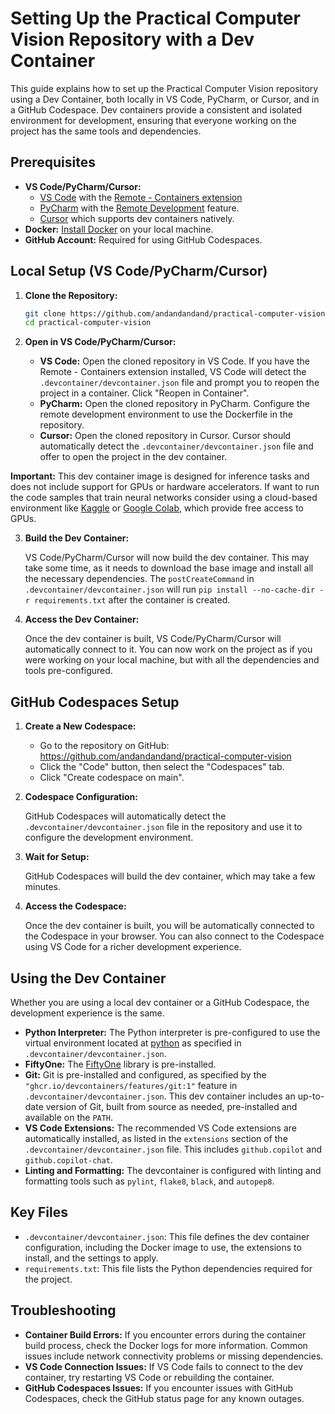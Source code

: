 # Setting Up the Practical Computer Vision Repository with a Dev Container

This guide explains how to set up the Practical Computer Vision repository using a Dev Container, both locally in VS Code, PyCharm, or Cursor, and in a GitHub Codespace. Dev containers provide a consistent and isolated environment for development, ensuring that everyone working on the project has the same tools and dependencies.

## Prerequisites

*   **VS Code/PyCharm/Cursor:**
    *   [VS Code](https://code.visualstudio.com/) with the [Remote - Containers extension](https://marketplace.visualstudio.com/items?itemName=ms-vscode-remote.remote-containers)
    *   [PyCharm](https://www.jetbrains.com/pycharm/) with the [Remote Development](https://www.jetbrains.com/pycharm/features/remote-development/) feature.
    *   [Cursor](https://cursor.sh/) which supports dev containers natively.
*   **Docker:** [Install Docker](https://docs.docker.com/get-docker/) on your local machine.
*   **GitHub Account:** Required for using GitHub Codespaces.

## Local Setup (VS Code/PyCharm/Cursor)

1.  **Clone the Repository:**

    ```bash
    git clone https://github.com/andandandand/practical-computer-vision.git
    cd practical-computer-vision
    ```

2.  **Open in VS Code/PyCharm/Cursor:**

    *   **VS Code:** Open the cloned repository in VS Code. If you have the Remote - Containers extension installed, VS Code will detect the `.devcontainer/devcontainer.json` file and prompt you to reopen the project in a container. Click "Reopen in Container".
    *   **PyCharm:** Open the cloned repository in PyCharm. Configure the remote development environment to use the Dockerfile in the repository.
    *   **Cursor:** Open the cloned repository in Cursor. Cursor should automatically detect the `.devcontainer/devcontainer.json` file and offer to open the project in the dev container.

**Important:** This dev container image is designed for inference tasks and does not include support for GPUs or hardware accelerators. If want to run the code samples that train neural networks consider using a cloud-based environment like [Kaggle](https://www.kaggle.com/kernels) or [Google Colab](https://colab.research.google.com/), which provide free access to GPUs.

3.  **Build the Dev Container:**

    VS Code/PyCharm/Cursor will now build the dev container. This may take some time, as it needs to download the base image and install all the necessary dependencies.  The `postCreateCommand` in `.devcontainer/devcontainer.json` will run `pip install --no-cache-dir -r requirements.txt` after the container is created.

4.  **Access the Dev Container:**

    Once the dev container is built, VS Code/PyCharm/Cursor will automatically connect to it. You can now work on the project as if you were working on your local machine, but with all the dependencies and tools pre-configured.

## GitHub Codespaces Setup

1.  **Create a New Codespace:**

    *   Go to the repository on GitHub: <https://github.com/andandandand/practical-computer-vision>
    *   Click the "Code" button, then select the "Codespaces" tab.
    *   Click "Create codespace on main".

2.  **Codespace Configuration:**

    GitHub Codespaces will automatically detect the `.devcontainer/devcontainer.json` file in the repository and use it to configure the development environment.

3.  **Wait for Setup:**

    GitHub Codespaces will build the dev container, which may take a few minutes.

4.  **Access the Codespace:**

    Once the dev container is built, you will be automatically connected to the Codespace in your browser. You can also connect to the Codespace using VS Code for a richer development experience.

## Using the Dev Container

Whether you are using a local dev container or a GitHub Codespace, the development experience is the same.

*   **Python Interpreter:** The Python interpreter is pre-configured to use the virtual environment located at [python](http://_vscodecontentref_/0) as specified in `.devcontainer/devcontainer.json`.
*   **FiftyOne:** The [FiftyOne](https://voxel51.com/fiftyone/) library is pre-installed.
*   **Git:** Git is pre-installed and configured, as specified by the `"ghcr.io/devcontainers/features/git:1"` feature in `.devcontainer/devcontainer.json`. This dev container includes an up-to-date version of Git, built from source as needed, pre-installed and available on the `PATH`.
*   **VS Code Extensions:**  The recommended VS Code extensions are automatically installed, as listed in the `extensions` section of the `.devcontainer/devcontainer.json` file.  This includes `github.copilot` and `github.copilot-chat`.
*   **Linting and Formatting:**  The devcontainer is configured with linting and formatting tools such as `pylint`, `flake8`, `black`, and `autopep8`.

## Key Files

*   `.devcontainer/devcontainer.json`: This file defines the dev container configuration, including the Docker image to use, the extensions to install, and the settings to apply.
*   `requirements.txt`: This file lists the Python dependencies required for the project.

## Troubleshooting

*   **Container Build Errors:** If you encounter errors during the container build process, check the Docker logs for more information.  Common issues include network connectivity problems or missing dependencies.
*   **VS Code Connection Issues:** If VS Code fails to connect to the dev container, try restarting VS Code or rebuilding the container.
*   **GitHub Codespaces Issues:** If you encounter issues with GitHub Codespaces, check the GitHub status page for any known outages.

